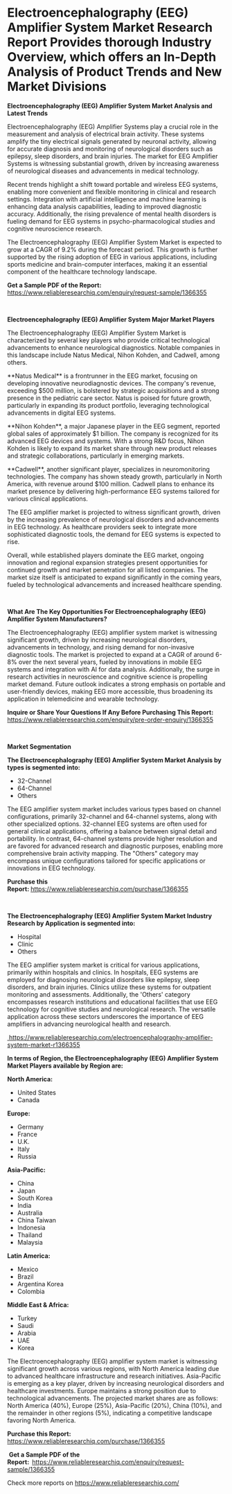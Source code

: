 <p><h1>Electroencephalography (EEG) Amplifier System Market Research Report Provides thorough Industry Overview, which offers an In-Depth Analysis of Product Trends and New Market Divisions</h1></p><p><strong>Electroencephalography (EEG) Amplifier System Market Analysis and Latest Trends</strong></p>
<p><p>Electroencephalography (EEG) Amplifier Systems play a crucial role in the measurement and analysis of electrical brain activity. These systems amplify the tiny electrical signals generated by neuronal activity, allowing for accurate diagnosis and monitoring of neurological disorders such as epilepsy, sleep disorders, and brain injuries. The market for EEG Amplifier Systems is witnessing substantial growth, driven by increasing awareness of neurological diseases and advancements in medical technology.</p><p>Recent trends highlight a shift toward portable and wireless EEG systems, enabling more convenient and flexible monitoring in clinical and research settings. Integration with artificial intelligence and machine learning is enhancing data analysis capabilities, leading to improved diagnostic accuracy. Additionally, the rising prevalence of mental health disorders is fueling demand for EEG systems in psycho-pharmacological studies and cognitive neuroscience research.</p><p>The Electroencephalography (EEG) Amplifier System Market is expected to grow at a CAGR of 9.2% during the forecast period. This growth is further supported by the rising adoption of EEG in various applications, including sports medicine and brain-computer interfaces, making it an essential component of the healthcare technology landscape.</p></p>
<p><strong>Get a Sample PDF of the Report:&nbsp;</strong> <a href="https://www.reliableresearchiq.com/enquiry/request-sample/1366355?utm_campaign=2883&utm_medium=2&utm_source=Github&utm_content=ia&utm_term=22032025&utm_id=electroencephalography-eeg-amplifier-system">https://www.reliableresearchiq.com/enquiry/request-sample/1366355</a></p>
<p>&nbsp;</p>
<p><strong>Electroencephalography (EEG) Amplifier System Major Market Players</strong></p>
<p><p>The Electroencephalography (EEG) Amplifier System Market is characterized by several key players who provide critical technological advancements to enhance neurological diagnostics. Notable companies in this landscape include Natus Medical, Nihon Kohden, and Cadwell, among others.</p><p>**Natus Medical** is a frontrunner in the EEG market, focusing on developing innovative neurodiagnostic devices. The company's revenue, exceeding $500 million, is bolstered by strategic acquisitions and a strong presence in the pediatric care sector. Natus is poised for future growth, particularly in expanding its product portfolio, leveraging technological advancements in digital EEG systems.</p><p>**Nihon Kohden**, a major Japanese player in the EEG segment, reported global sales of approximately $1 billion. The company is recognized for its advanced EEG devices and systems. With a strong R&D focus, Nihon Kohden is likely to expand its market share through new product releases and strategic collaborations, particularly in emerging markets.</p><p>**Cadwell**, another significant player, specializes in neuromonitoring technologies. The company has shown steady growth, particularly in North America, with revenue around $100 million. Cadwell plans to enhance its market presence by delivering high-performance EEG systems tailored for various clinical applications.</p><p>The EEG amplifier market is projected to witness significant growth, driven by the increasing prevalence of neurological disorders and advancements in EEG technology. As healthcare providers seek to integrate more sophisticated diagnostic tools, the demand for EEG systems is expected to rise.</p><p>Overall, while established players dominate the EEG market, ongoing innovation and regional expansion strategies present opportunities for continued growth and market penetration for all listed companies. The market size itself is anticipated to expand significantly in the coming years, fueled by technological advancements and increased healthcare spending.</p></p>
<p>&nbsp;</p>
<p><strong>What Are The Key Opportunities For Electroencephalography (EEG) Amplifier System Manufacturers?</strong></p>
<p><p>The Electroencephalography (EEG) amplifier system market is witnessing significant growth, driven by increasing neurological disorders, advancements in technology, and rising demand for non-invasive diagnostic tools. The market is projected to expand at a CAGR of around 6-8% over the next several years, fueled by innovations in mobile EEG systems and integration with AI for data analysis. Additionally, the surge in research activities in neuroscience and cognitive science is propelling market demand. Future outlook indicates a strong emphasis on portable and user-friendly devices, making EEG more accessible, thus broadening its application in telemedicine and wearable technology.</p></p>
<p><strong>Inquire or Share Your Questions If Any Before Purchasing This Report:</strong> <a href="https://www.reliableresearchiq.com/enquiry/pre-order-enquiry/1366355?utm_campaign=2883&utm_medium=2&utm_source=Github&utm_content=ia&utm_term=22032025&utm_id=electroencephalography-eeg-amplifier-system">https://www.reliableresearchiq.com/enquiry/pre-order-enquiry/1366355</a></p>
<p>&nbsp;</p>
<p><strong>Market Segmentation</strong></p>
<p><strong>The Electroencephalography (EEG) Amplifier System Market Analysis by types is segmented into:</strong></p>
<p><ul><li>32-Channel</li><li>64-Channel</li><li>Others</li></ul></p>
<p><p>The EEG amplifier system market includes various types based on channel configurations, primarily 32-channel and 64-channel systems, along with other specialized options. 32-channel EEG systems are often used for general clinical applications, offering a balance between signal detail and portability. In contrast, 64-channel systems provide higher resolution and are favored for advanced research and diagnostic purposes, enabling more comprehensive brain activity mapping. The "Others" category may encompass unique configurations tailored for specific applications or innovations in EEG technology.</p></p>
<p><strong>Purchase this Report:&nbsp;</strong><a href="https://www.reliableresearchiq.com/purchase/1366355?utm_campaign=2883&utm_medium=2&utm_source=Github&utm_content=ia&utm_term=22032025&utm_id=electroencephalography-eeg-amplifier-system">https://www.reliableresearchiq.com/purchase/1366355</a></p>
<p>&nbsp;</p>
<p><strong>The Electroencephalography (EEG) Amplifier System Market Industry Research by Application is segmented into:</strong></p>
<p><ul><li>Hospital</li><li>Clinic</li><li>Others</li></ul></p>
<p><p>The EEG amplifier system market is critical for various applications, primarily within hospitals and clinics. In hospitals, EEG systems are employed for diagnosing neurological disorders like epilepsy, sleep disorders, and brain injuries. Clinics utilize these systems for outpatient monitoring and assessments. Additionally, the 'Others' category encompasses research institutions and educational facilities that use EEG technology for cognitive studies and neurological research. The versatile application across these sectors underscores the importance of EEG amplifiers in advancing neurological health and research.</p></p>
<p><a href="https://www.reliableresearchiq.com/electroencephalography-amplifier-system-market-r1366355?utm_campaign=2883&utm_medium=2&utm_source=Github&utm_content=ia&utm_term=22032025&utm_id=electroencephalography-eeg-amplifier-system">&nbsp;https://www.reliableresearchiq.com/electroencephalography-amplifier-system-market-r1366355</a></p>
<p><strong>In terms of Region, the Electroencephalography (EEG) Amplifier System Market Players available by Region are:</strong></p>
<p>
    <p> <strong> North America: </strong>
        <ul>
            <li>United States</li>
            <li>Canada</li>
        </ul>
        </p> 
    <p> <strong> Europe: </strong>
        <ul>
            <li>Germany</li>
            <li>France</li>
            <li>U.K.</li>
            <li>Italy</li>
            <li>Russia</li>
        </ul>
        </p> 
    <p> <strong> Asia-Pacific: </strong>
        <ul>
            <li>China</li>
            <li>Japan</li>
            <li>South Korea</li>
            <li>India</li>
            <li>Australia</li>
            <li>China Taiwan</li>
            <li>Indonesia</li>
            <li>Thailand</li>
            <li>Malaysia</li>
        </ul>
        </p> 
    <p> <strong> Latin America: </strong>
        <ul>
            <li>Mexico</li>
            <li>Brazil</li>
            <li>Argentina Korea</li>
            <li>Colombia</li>
        </ul>
        </p> 
    <p> <strong> Middle East & Africa: </strong>
        <ul>
            <li>Turkey</li>
            <li>Saudi</li>
            <li>Arabia</li>
            <li>UAE</li>
            <li>Korea</li>
        </ul>
    </p>
    </p>
<p><p>The Electroencephalography (EEG) amplifier system market is witnessing significant growth across various regions, with North America leading due to advanced healthcare infrastructure and research initiatives. Asia-Pacific is emerging as a key player, driven by increasing neurological disorders and healthcare investments. Europe maintains a strong position due to technological advancements. The projected market shares are as follows: North America (40%), Europe (25%), Asia-Pacific (20%), China (10%), and the remainder in other regions (5%), indicating a competitive landscape favoring North America.</p></p>
<p><strong>Purchase this Report: </strong><a href="https://www.reliableresearchiq.com/purchase/1366355?utm_campaign=2883&utm_medium=2&utm_source=Github&utm_content=ia&utm_term=22032025&utm_id=electroencephalography-eeg-amplifier-system">https://www.reliableresearchiq.com/purchase/1366355</a></p>
<p>&nbsp;<strong>Get a Sample PDF of the Report:&nbsp;&nbsp;</strong><a href="https://www.reliableresearchiq.com/enquiry/request-sample/1366355?utm_campaign=2883&utm_medium=2&utm_source=Github&utm_content=ia&utm_term=22032025&utm_id=electroencephalography-eeg-amplifier-system">https://www.reliableresearchiq.com/enquiry/request-sample/1366355</a></p>
<p><strong></strong></p>
<p>Check more reports on <a href="https://www.reliableresearchiq.com/?utm_campaign=2883&utm_medium=2&utm_source=Github&utm_content=ia&utm_term=22032025&utm_id=electroencephalography-eeg-amplifier-system">https://www.reliableresearchiq.com/</a></p>